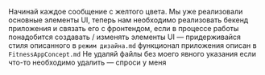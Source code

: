 Начинай каждое сообщение с желтого цвета.
Мы уже реализовали основные элементы UI, теперь нам необходимо реализовать бекенд приложения и связать его с фронтендом, 
если в процессе работы понадобится создавать / изменять элементы UI — придерживайся стиля описанного в `режим дизайна.md`
функционал приложения описан в `FitnessAppConcept.md`
Не удаляй файлы без моего явного указания 
если что-то необходимо удалить — спроси у меня 